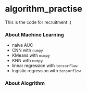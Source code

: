 # algorithm_practise
This is the code for recruitment :(

### About Machine Learning

- naive AUC
- CNN with `numpy`
- KMeans with `numpy`
- KNN with `numpy`
- linear regression with `tensorflow`
- logistic regression with `tensorflow`

### About Alogrithm

